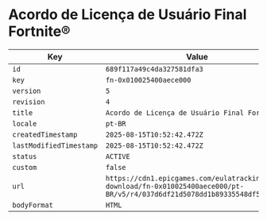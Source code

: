 # Acordo de Licença de Usuário Final Fortnite®

| Key | Value |
| --- | ----- |
| `id` | `689f117a49c4da327581dfa3` |
| `key` | `fn-0x010025400aece000` |
| `version` | `5` |
| `revision` | `4` |
| `title` | `Acordo de Licença de Usuário Final Fortnite®` |
| `locale` | `pt-BR` |
| `createdTimestamp` | `2025-08-15T10:52:42.472Z` |
| `lastModifiedTimestamp` | `2025-08-15T10:52:42.472Z` |
| `status` | `ACTIVE` |
| `custom` | `false` |
| `url` | `https://cdn1.epicgames.com/eulatracking-download/fn-0x010025400aece000/pt-BR/v5/r4/037d6df21d5078dd1b89335548df55f6.pdf` |
| `bodyFormat` | `HTML` |
